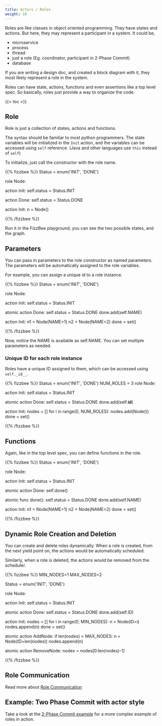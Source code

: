 ```yaml
---
title: Actors / Roles
weight: 10
---
```


Roles are like classes in object oriented programming. They have states and actions.
But here, they may represent a participant in a system. It could be,
- microservice
- process
- thread
- just a role (Eg. coordinator, participant in 2-Phase Commit)
- database

If you are writing a design doc, and created a block diagram with it,
they most likely represent a role in the system.

Roles can have state, actions, functions and even assertions like
a top level spec. So basically, roles just provide a way to organize the code.


{{< toc >}}

## Role

Role is just a collection of states, actions and functions.

The syntax should be familiar to most python programmers.
The state variables will be initialized in the `Init` action,
and the variables can be accessed using `self` reference.
(Java and other languages use `this` instead of `self`)

To initialize, just call the constructor with the role name.


{{% fizzbee %}}
Status = enum('INIT', 'DONE')

role Node:

  action Init:
    self.status = Status.INIT

  action Done:
    self.status = Status.DONE

action Init:
  n = Node()

{{% /fizzbee %}}

Run it in the FizzBee playground, you can see the two possible states, and the graph.


## Parameters

You can pass in parameters to the role constructor as named parameters.
The parameters will be automatically assigned to the role variables.

For example, you can assign a unique id to a role instance.

{{% fizzbee %}}
Status = enum('INIT', 'DONE')

role Node:

  action Init:
    self.status = Status.INIT

  atomic action Done:
    self.status = Status.DONE
    done.add(self.NAME)

action Init:
  n1 = Node(NAME=1)
  n2 = Node(NAME=2)
  done = set()

{{% /fizzbee %}}

Now, notice the NAME is available as self.NAME. You can set multiple parameters as needed.

### Unique ID for each role instance
Roles have a unique ID assigned to them, which can be accessed using `self._id__`.

{{% fizzbee %}}
Status = enum('INIT', 'DONE')
NUM_ROLES = 3
role Node:

  action Init:
    self.status = Status.INIT

  atomic action Done:
    self.status = Status.DONE
    done.add(self.__id__)

action Init:
  nodes = []
  for i in range(0, NUM_ROLES):
    nodes.add(Node())
  done = set()

{{% /fizzbee %}}

## Functions
Again, like in the top level spec, you can define functions in the role.

{{% fizzbee %}}
Status = enum('INIT', 'DONE')

role Node:

  action Init:
    self.status = Status.INIT

  atomic action Done:
    self.done()

  atomic func done():
    self.status = Status.DONE
    done.add(self.NAME)

action Init:
  n1 = Node(NAME=1)
  n2 = Node(NAME=2)
  done = set()

{{% /fizzbee %}}

## Dynamic Role Creation and Deletion

You can create and delete roles dynamically. When a role is created, 
from the next yield point on, the actions would be automatically scheduled.

Similarly, when a role is deleted, the actions would be removed from the scheduler.

{{% fizzbee %}}
MIN_NODES=1
MAX_NODES=2

Status = enum('INIT', 'DONE')

role Node:

  action Init:
    self.status = Status.INIT

  atomic action Done:
    self.status = Status.DONE
    done.add(self.ID)


action Init:
  nodes = []
  for i in range(0, MIN_NODES):
      n = Node(ID=i)
      nodes.append(n)
  done = set()

atomic action AddNode:
  if len(nodes) < MAX_NODES:
    n = Node(ID=len(nodes))
    nodes.append(n)

atomic action RemoveNode:
  nodes = nodes[0:len(nodes)-1]

{{% /fizzbee %}}

## Role Communication
Read more about [Role Communication](/tutorials/channels/)

## Example: Two Phase Commit with actor style
Take a look at the [2-Phase Commit example](/examples/two_phase_commit_actors/) for
a more complex example of roles in action.
